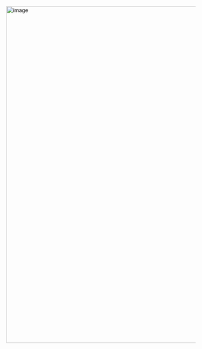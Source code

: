 <img width="1835" height="894" alt="image" src="https://github.com/user-attachments/assets/048fd8ae-c4c2-4955-999c-fdc8ac06faad" />
